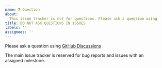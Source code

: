 ```yaml
---
name: ❓ Question
about:
  This issue tracker is not for questions. Please ask a question using [GitHub Discussions](https://github.com/scalameta/metals/discussions/new)
title: DO NOT ASK QUESTIONS IN ISSUES
labels: ''
assignees: ''
---
```


Please ask a question using [GitHub Discussions](https://github.com/scalameta/metals/discussions/new)

The main issue tracker is reserved for bug reports and issues with an assigned milestone.
